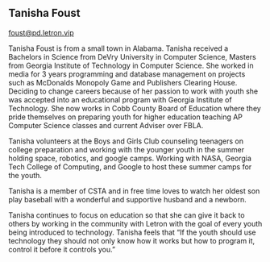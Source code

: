 ## Tanisha Foust

[foust@pd.letron.vip](mailto:foust@pd.letron.vip)

Tanisha Foust is from a small town in Alabama. Tanisha received a Bachelors in Science from DeVry University in Computer Science, Masters from Georgia Institute of Technology in Computer Science. She worked in media for 3 years programming and database management on projects such as McDonalds Monopoly Game and Publishers Clearing House. Deciding to change careers because of her passion to work with youth she was accepted into an educational program with Georgia Institute of Technology. She now works in Cobb County Board of Education where they pride themselves on preparing youth for higher education teaching AP Computer Science classes and current Adviser over FBLA.

Tanisha volunteers at the Boys and Girls Club counseling teenagers on college preparation and working with the younger youth in the summer holding space, robotics, and google camps. Working with NASA, Georgia Tech College of Computing, and Google to host these summer camps for the youth.

Tanisha is a member of CSTA and in free time loves to watch her oldest son play baseball with a wonderful and supportive husband and a newborn. 

Tanisha continues to focus on education so that she can give it back to others by working in the community with Letron with the goal of every youth being introduced to technology. Tanisha feels that “If the youth should use technology they should not only know how it works but how to program it, control it before it controls you.”